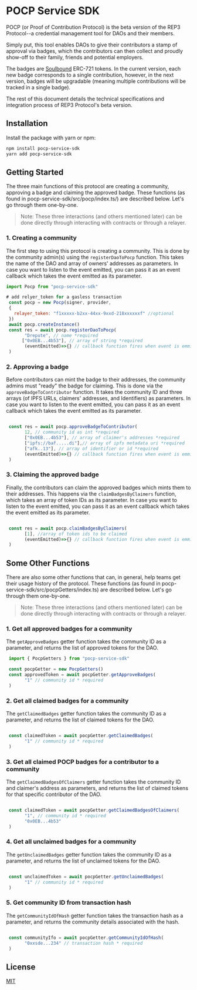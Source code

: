 # POCP Service SDK

POCP (or Proof of Contribution Protocol) is the beta version of the REP3 Protocol--a credential management tool for DAOs and their members. 

Simply put, this tool enables DAOs to give their contributors a stamp of approval via badges, which the contributors can then collect and proudly show-off to their family, friends and potential employers. 

The badges are [Soulbound](https://vitalik.ca/general/2022/01/26/soulbound.html) ERC-721 tokens. In the current version, each new badge corresponds to a single contribution, however, in the next version, badges will be upgradable (meaning multiple contributions will be tracked in a single badge).

The rest of this document details the technical specifications and integration process of REP3 Protocol's beta version.

## Installation

Install the package with yarn or npm:

```bash
npm install pocp-service-sdk
yarn add pocp-service-sdk
```

## Getting Started

The three main functions of this protocol are creating a community, approving a badge and claiming the approved badge. These functions (as found in pocp-service-sdk/src/pocp/index.ts/) are described below. Let's go through them one-by-one. 
>Note: These three interactions (and others mentioned later) can be done directly through interacting with contracts or through a relayer.

### 1. Creating a community
The first step to using this protocol is creating a community. This is done by the community admin(s) using the `registerDaoToPocp` function. This takes the name of the DAO and array of owners' addresses as parameters. In case you want to listen to the event emitted, you can pass it as an event callback which takes the event emitted as its parameter.

```javascript
import Pocp from "pocp-service-sdk"

# add relyer_token for a gasless transaction
 const pocp = new Pocp(signer, provider,
 {
   relayer_token: "f1xxxxx-b2xx-44xx-9xxd-218xxxxxxf" //optional
 })
 await pocp.createInstance()
 const res = await pocp.registerDaoToPocp(
       "Drepute", // name *required
      ["0x0EB...4b53"], // array of string *required 
       (eventEmitted)=>{} // callback function fires when event is emmitted
 )
```

### 2. Approving a badge
Before contributors can mint the badge to their addresses, the community admins must "ready" the badge for claiming. This is done via the `approveBadgeToContributor` function. It takes the community ID and three arrays (of IPFS URLs, claimers' addresses, and Identifiers) as parameters. In case you want to listen to the event emitted, you can pass it as an event callback which takes the event emitted as its parameter.

```javascript

 const res = await pocp.approveBadgeToContributor(
       12, // community id as int *required
       ["0x0EB...4b53"], // array of claimer's addresses *required
       ["ipfs://baf.....di"],// array of ipfs metadata uri *required
       ["afk..13"], // array of identifier or id *required
       (eventEmitted)=>{} // callback function fires when event is emmitted
 )
```

### 3. Claiming the approved badge 
Finally, the contributors can claim the approved badges which mints them to their addresses. This happens via the `claimBadgesByClaimers` function, which takes an array of token IDs as its parameter. In case you want to listen to the event emitted, you can pass it as an event callback which takes the event emitted as its parameter.

```javascript

 const res = await pocp.claimBadgesByClaimers(
       [1], //array of token ids to be claimed
       (eventEmitted)=>{} // callback function fires when event is emmitted
 )
```

## Some Other Functions 

There are also some other functions that can, in general, help teams get their usage history of the protocol. These functions (as found in 
pocp-service-sdk/src/pocpGetters/index.ts) are described below. Let's go through them one-by-one.
>Note: These three interactions (and others mentioned later) can be done directly through interacting with contracts or through a relayer.

### 1. Get all approved badges for a community
The `getApproveBadges` getter function takes the community ID as a parameter, and returns the list of approved tokens for the DAO.

```javascript
 import { PocpGetters } from "pocp-service-sdk"

 const pocpGetter = new PocpGetters()
 const approvedToken = await pocpGetter.getApproveBadges(
       "1" // community id * required
 )
```
### 2. Get all claimed badges for a community
The `getClaimedBadges` getter function takes the community ID as a parameter, and returns the list of claimed tokens for the DAO.

```javascript

 const claimedToken = await pocpGetter.getClaimedBadges(
       "1" // community id * required
 )
```
### 3. Get all claimed POCP badges for a contributor to a community
The `getClaimedBadgesOfClaimers` getter function takes the community ID and claimer's address as parameters, and returns the list of claimed tokens for that specific contributor of the DAO.

```javascript

 const claimedToken = await pocpGetter.getClaimedBadgesOfClaimers(
       "1", // community id * required
       "0x0EB...4b53"
 )
```
### 4. Get all unclaimed badges for a community
The `getUnclaimedBadges` getter function takes the community ID as a parameter, and returns the list of unclaimed tokens for the DAO. 

```javascript

 const unclaimedToken = await pocpGetter.getUnclaimedBadges(
       "1" // community id * required
 )
```

### 5. Get community ID from transaction hash
The `getCommunityIdOfHash` getter function takes the transaction hash as a parameter, and returns the community details associated with the hash.

```javascript

 const communityIfo = await pocpGetter.getCommunityIdOfHash(
       "0xxsde...234" // transaction hash * required
 )
```

## License
[MIT](https://choosealicense.com/licenses/mit/)
